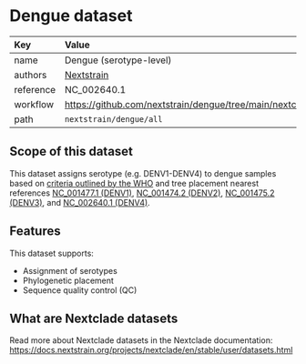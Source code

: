 # Dengue dataset

| Key  | Value  |
| :-- | :-- |
| name  | Dengue (serotype-level) |
| authors | [Nextstrain](https://nextstrain.org) |
| reference | NC_002640.1 |
| workflow  | https://github.com/nextstrain/dengue/tree/main/nextclade  |
| path  | `nextstrain/dengue/all` |


## Scope of this dataset

This dataset assigns serotype (e.g. DENV1-DENV4) to dengue samples based on [criteria outlined by the WHO](https://pubmed.ncbi.nlm.nih.gov/26868382/) and tree placement nearest references [NC_001477.1 (DENV1)](https://www.ncbi.nlm.nih.gov/nuccore/NC_001477.1), [NC_001474.2 (DENV2)](https://www.ncbi.nlm.nih.gov/nuccore/NC_001474.2), [NC_001475.2 (DENV3)](https://www.ncbi.nlm.nih.gov/nuccore/NC_001475.2), and [NC_002640.1 (DENV4)](https://www.ncbi.nlm.nih.gov/nuccore/NC_002640.1).

## Features

This dataset supports:

- Assignment of serotypes
- Phylogenetic placement
- Sequence quality control (QC)

## What are Nextclade datasets

Read more about Nextclade datasets in the Nextclade documentation: https://docs.nextstrain.org/projects/nextclade/en/stable/user/datasets.html
